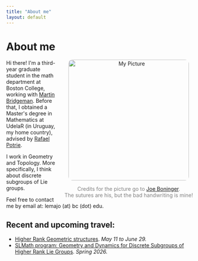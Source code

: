 ```yaml
---
title: "About me"
layout: default
---
```


# About me

<div style="float: right; margin-left: 20px; text-align: center;">
    <img src="images/Index.HEIC" alt="My Picture" style="width: 325px; border-radius: 10px;">
    <p style="font-size: 14px; margin-bottom:0; color: gray;"> Credits for the picture go to <a href="https://sites.google.com/view/joeboninger">Joe Boninger</a>.  
    </p> 
    <p style="font-size: 14px; margin: 0; padding-top:0;  color: gray;"> The sutures are his, but the bad handwriting is mine!
    </p>
</div>

Hi there! I'm a third-year graduate student in the math department at Boston College, working with [Martin Bridgeman](https://sites.google.com/bc.edu/martin-bridgeman/). Before that, I obtained a Master's degree in Mathematics at UdelaR (in Uruguay, my home country), advised by [Rafael Potrie](https://sites.google.com/view/rafaelpotrie/home). 

I work in Geometry and Topology. More specifically, I think about discrete subgroups of Lie groups.

Feel free to contact me by email at: lemajo (at) bc (dot) edu.

## Recent and upcoming travel:

- [Higher Rank Geometric structures](https://indico.math.cnrs.fr/event/11551/).
  _May 11 to June 29._
- [SLMath program: Geometry and Dynamics for Discrete Subgroups of Higher Rank Lie Groups](https://www.slmath.org/programs/365#overview_programs).
  _Spring 2026._
